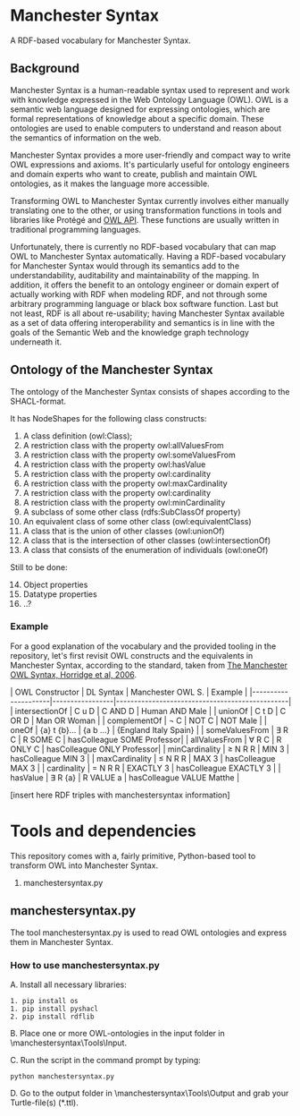 # Manchester Syntax

A RDF-based vocabulary for Manchester Syntax.

## Background

Manchester Syntax is a human-readable syntax used to represent and work with knowledge expressed in the Web Ontology Language (OWL). OWL is a semantic web language designed for expressing ontologies, which are formal representations of knowledge about a specific domain. These ontologies are used to enable computers to understand and reason about the semantics of information on the web.

Manchester Syntax provides a more user-friendly and compact way to write OWL expressions and axioms. It's particularly useful for ontology engineers and domain experts who want to create, publish and maintain OWL ontologies, as it makes the language more accessible.

Transforming OWL to Manchester Syntax currently involves either manually translating one to the other, or using transformation functions in tools and libraries like Protégé and [OWL API](https://github.com/owlcs/owlapi). These functions are usually written in traditional programming languages.

Unfortunately, there is currently no RDF-based vocabulary that can map OWL to Manchester Syntax automatically. Having a RDF-based vocabulary for Manchester Syntax would through its semantics add to the understandability, auditability and maintainability of the mapping. In addition, it offers the benefit to an ontology engineer or domain expert of actually working with RDF when modeling RDF, and not through some arbitrary programming language or black box software function. Last but not least, RDF is all about re-usability; having Manchester Syntax available as a set of data offering interoperability and semantics is in line with the goals of the Semantic Web and the knowledge graph technology underneath it. 

## Ontology of the Manchester Syntax

The ontology of the Manchester Syntax consists of shapes according to the SHACL-format. 

It has NodeShapes for the following class constructs:

1. A class definition (owl:Class);
2. A restriction class with the property owl:allValuesFrom
3. A restriction class with the property owl:someValuesFrom
4. A restriction class with the property owl:hasValue
5. A restriction class with the property owl:cardinality
6. A restriction class with the property owl:maxCardinality
7. A restriction class with the property owl:cardinality
8. A restriction class with the property owl:minCardinality
9. A subclass of some other class (rdfs:SubClassOf property)
10. An equivalent class of some other class (owl:equivalentClass)
11. A class that is the union of other classes (owl:unionOf)
12. A class that is the intersection of other classes (owl:intersectionOf)
13. A class that consists of the enumeration of individuals (owl:oneOf)

Still to be done:

14. Object properties
15. Datatype properties
16. ..?

### Example

For a good explanation of the vocabulary and the provided tooling in the repository, let's first revisit OWL constructs and the equivalents in Manchester Syntax, according to the standard, taken from [The Manchester OWL Syntax, Horridge et al, 2006](https://ceur-ws.org/Vol-216/submission_9.pdf).

| OWL Constructor     | DL Syntax       | Manchester OWL S. | Example                    |
|---------------------|-----------------|------------------------------------------------|
| intersectionOf      | C u D           | C AND D           | Human AND Male             |
| unionOf             | C t D           | C OR D            | Man OR Woman               |
| complementOf        | ¬ C             | NOT C             | NOT Male                   |
| oneOf               | {a} t {b}...    | {a b ...}         | {England Italy Spain}      |
| someValuesFrom      | ∃ R C           | R SOME C          | hasColleague SOME Professor|
| allValuesFrom       | ∀ R C           | R ONLY C          | hasColleague ONLY Professor|
| minCardinality      | ≥ N R R         | MIN 3             | hasColleague MIN 3         |
| maxCardinality      | ≤ N R R         | MAX 3             | hasColleague MAX 3         |
| cardinality         | = N R R         | EXACTLY 3         | hasColleague EXACTLY 3     |
| hasValue            | ∃ R {a}         | R VALUE a         | hasColleague VALUE Matthe  |



[insert here RDF triples with manchestersyntax information]



# Tools and dependencies

This repository comes with a, fairly primitive, Python-based tool to transform OWL into Manchester Syntax.

1. manchestersyntax.py

## manchestersyntax.py

The tool manchestersyntax.py is used to read OWL ontologies and express them in Manchester Syntax.

### How to use manchestersyntax.py

A. Install all necessary libraries:

	1. pip install os
	1. pip install pyshacl
	2. pip install rdflib

B. Place one or more OWL-ontologies in the input folder in \manchestersyntax\Tools\Input. 

C. Run the script in the command prompt by typing: 

```
python manchestersyntax.py
```

D. Go to the output folder in \manchestersyntax\Tools\Output and grab your Turtle-file(s) (*.ttl). 
